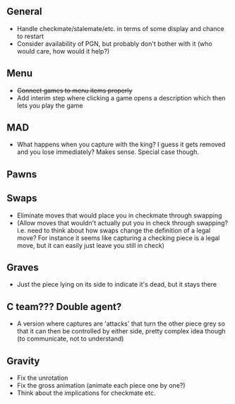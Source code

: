 ## General

- Handle checkmate/stalemate/etc. in terms of some display and chance to restart
- Consider availability of PGN, but probably don't bother with it (who would care, how would it help?)

## Menu

- ~~Connect games to menu items properly~~
- Add interim step where clicking a game opens a description which then lets you play the game

## MAD

- What happens when you capture with the king? I guess it gets removed and you lose immediately? Makes sense. Special case though.

## Pawns

## Swaps

- Eliminate moves that would place you in checkmate through swapping
- (Allow moves that wouldn't actually put you in check through swapping? i.e. need to think about how swaps change the definition of a legal move? For instance it seems like capturing a checking piece is a legal move, but it can easily just leave you still in check)

## Graves

- Just the piece lying on its side to indicate it's dead, but it stays there

## C team??? Double agent?

- A version where captures are 'attacks' that turn the other piece grey so that it can then be controlled by either side, pretty complex idea though (to communicate, not to understand)

## Gravity

- Fix the unrotation
- Fix the gross animation (animate each piece one by one?)
- Think about the implications for checkmate etc.
